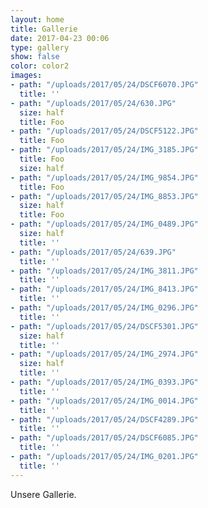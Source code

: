 ```yaml
---
layout: home
title: Gallerie
date: 2017-04-23 00:06
type: gallery
show: false
color: color2
images:
- path: "/uploads/2017/05/24/DSCF6070.JPG"
  title: ''
- path: "/uploads/2017/05/24/630.JPG"
  size: half
  title: Foo
- path: "/uploads/2017/05/24/DSCF5122.JPG"
  title: Foo
- path: "/uploads/2017/05/24/IMG_3185.JPG"
  title: Foo
  size: half
- path: "/uploads/2017/05/24/IMG_9854.JPG"
  title: Foo
- path: "/uploads/2017/05/24/IMG_8853.JPG"
  size: half
  title: Foo
- path: "/uploads/2017/05/24/IMG_0489.JPG"
  size: half
  title: ''
- path: "/uploads/2017/05/24/639.JPG"
  title: ''
- path: "/uploads/2017/05/24/IMG_3811.JPG"
  title: ''
- path: "/uploads/2017/05/24/IMG_8413.JPG"
  title: ''
- path: "/uploads/2017/05/24/IMG_0296.JPG"
  title: ''
- path: "/uploads/2017/05/24/DSCF5301.JPG"
  size: half
  title: ''
- path: "/uploads/2017/05/24/IMG_2974.JPG"
  size: half
  title: ''
- path: "/uploads/2017/05/24/IMG_0393.JPG"
  title: ''
- path: "/uploads/2017/05/24/IMG_0014.JPG"
  title: ''
- path: "/uploads/2017/05/24/DSCF4289.JPG"
  title: ''
- path: "/uploads/2017/05/24/DSCF6085.JPG"
  title: ''
- path: "/uploads/2017/05/24/IMG_0201.JPG"
  title: ''
---
```


Unsere Gallerie.
